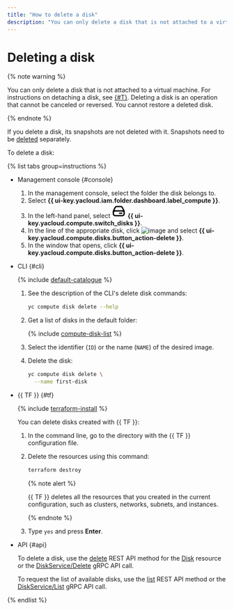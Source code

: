 ```yaml
---
title: "How to delete a disk"
description: "You can only delete a disk that is not attached to a virtual machine. Deleting a disk is an operation that cannot be canceled or reversed. You cannot restore a deleted disk. If you delete a disk, its snapshots are not deleted with it. Snapshots need to be deleted separately. To delete a disk from the management console, select the folder that hosts the disk, select the {{ compute-name }} service, on the Instances page, click Disks. In the line of the appropriate disk, click the select icon and then Delete."
---
```


# Deleting a disk

{% note warning %}

You can only delete a disk that is not attached to a virtual machine. For instructions on detaching a disk, see [{#T}](../vm-control/vm-detach-disk.md). Deleting a disk is an operation that cannot be canceled or reversed. You cannot restore a deleted disk.

{% endnote %}

If you delete a disk, its snapshots are not deleted with it. Snapshots need to be [deleted](../snapshot-control/delete.md) separately.

To delete a disk:

{% list tabs group=instructions %}

- Management console {#console}

   1. In the management console, select the folder the disk belongs to.
   1. Select **{{ ui-key.yacloud.iam.folder.dashboard.label_compute }}**.
   1. In the left-hand panel, select ![image](../../../_assets/console-icons/hard-drive.svg) **{{ ui-key.yacloud.compute.switch_disks }}**.
   1. In the line of the appropriate disk, click ![image](../../../_assets/console-icons/ellipsis.svg) and select **{{ ui-key.yacloud.compute.disks.button_action-delete }}**.
   1. In the window that opens, click **{{ ui-key.yacloud.compute.disks.button_action-delete }}**.

- CLI {#cli}

   {% include [default-catalogue](../../../_includes/default-catalogue.md) %}

   1. See the description of the CLI's delete disk commands:

      ```bash
      yc compute disk delete --help
      ```

   1. Get a list of disks in the default folder:

      {% include [compute-disk-list](../../../_includes/compute/disk-list.md) %}

   1. Select the identifier (`ID`) or the name (`NAME`) of the desired image.
   1. Delete the disk:

      ```bash
      yc compute disk delete \
        --name first-disk
      ```

- {{ TF }} {#tf}

   {% include [terraform-install](../../../_includes/terraform-install.md) %}

   You can delete disks created with {{ TF }}:
   1. In the command line, go to the directory with the {{ TF }} configuration file.
   1. Delete the resources using this command:

      ```bash
      terraform destroy
      ```

      {% note alert %}

      {{ TF }} deletes all the resources that you created in the current configuration, such as clusters, networks, subnets, and instances.

      {% endnote %}

   1. Type `yes` and press **Enter**.

- API {#api}

   To delete a disk, use the [delete](../../api-ref/Disk/delete.md) REST API method for the [Disk](../../api-ref/Disk/index.md) resource or the [DiskService/Delete](../../api-ref/grpc/disk_service.md#Delete) gRPC API call.

   To request the list of available disks, use the [list](../../api-ref/Disk/list.md) REST API method or the [DiskService/List](../../api-ref/grpc/disk_service.md#List) gRPC API call.

{% endlist %}
